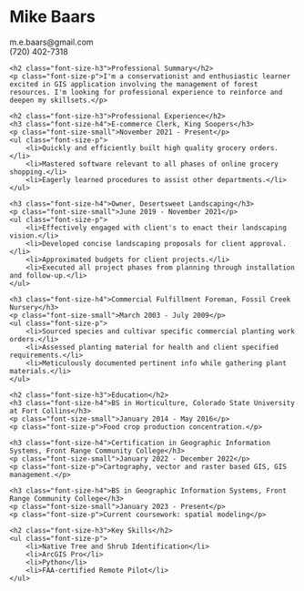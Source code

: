 <h1 class="font-size-h2">Mike Baars</h1>
    <p class="font-size-small">m.e.baars@gmail.com<br>(720) 402-7318</p>

    <h2 class="font-size-h3">Professional Summary</h2>
    <p class="font-size-p">I'm a conservationist and enthusiastic learner excited in GIS application involving the management of forest resources. I'm looking for professional experience to reinforce and deepen my skillsets.</p>

    <h2 class="font-size-h3">Professional Experience</h2>
    <h3 class="font-size-h4">E-commerce Clerk, King Soopers</h3>
    <p class="font-size-small">November 2021 - Present</p>
    <ul class="font-size-p">
        <li>Quickly and efficiently built high quality grocery orders.</li>
        <li>Mastered software relevant to all phases of online grocery shopping.</li>
        <li>Eagerly learned procedures to assist other departments.</li>
    </ul>

    <h3 class="font-size-h4">Owner, Desertsweet Landscaping</h3>
    <p class="font-size-small">June 2019 - November 2021</p>
    <ul class="font-size-p">
        <li>Effectively engaged with client's to enact their landscaping vision.</li>
        <li>Developed concise landscaping proposals for client approval.</li>
        <li>Approximated budgets for client projects.</li>
        <li>Executed all project phases from planning through installation and follow-up.</li>
    </ul>

    <h3 class="font-size-h4">Commercial Fulfillment Foreman, Fossil Creek Nursery</h3>
    <p class="font-size-small">March 2003 - July 2009</p>
    <ul class="font-size-p">
        <li>Sourced species and cultivar specific commercial planting work orders.</li>
        <li>Assessed planting material for health and client specified requirements.</li>
        <li>Meticulously documented pertinent info while gathering plant materials.</li>
    </ul>

    <h2 class="font-size-h3">Education</h2>
    <h3 class="font-size-h4">BS in Horticulture, Colorado State University at Fort Collins</h3>
    <p class="font-size-small">January 2014 - May 2016</p>
    <p class="font-size-p">Food crop production concentration.</p>

    <h3 class="font-size-h4">Certification in Geographic Information Systems, Front Range Community College</h3>
    <p class="font-size-small">January 2022 - December 2022</p>
    <p class="font-size-p">Cartography, vector and raster based GIS, GIS management.</p>

    <h3 class="font-size-h4">BS in Geographic Information Systems, Front Range Community College</h3>
    <p class="font-size-small">January 2023 - Present</p>
    <p class="font-size-p">Current coursework: spatial modeling</p>

    <h2 class="font-size-h3">Key Skills</h2>
    <ul class="font-size-p">
        <li>Native Tree and Shrub Identification</li>
        <li>ArcGIS Pro</li>
        <li>Python</li>
        <li>FAA-certified Remote Pilot</li>
    </ul>
